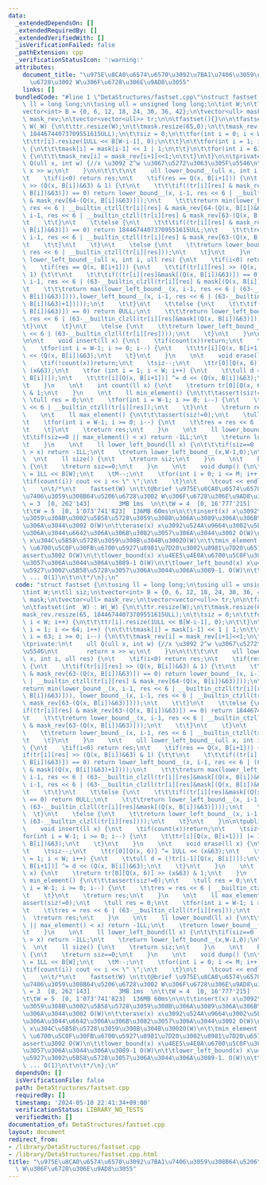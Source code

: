 ```yaml
---
data:
  _extendedDependsOn: []
  _extendedRequiredBy: []
  _extendedVerifiedWith: []
  _isVerificationFailed: false
  _pathExtension: cpp
  _verificationStatusIcon: ':warning:'
  attributes:
    document_title: "\u975E\u8CA0\u6574\u6570\u3092\u7BA1\u7406\u3059\u308B64\u5206\
      \u6728\u3002 W\u306F\u6728\u306E\u9AD8\u3055"
    links: []
  bundledCode: "#line 1 \"DetaStructures/fastset.cpp\"\nstruct fastset {\n\tusing\
    \ ll = long long;\n\tusing ull = unsigned long long;\n\tint W;\n\tll siz;\n\t\
    vector<int> B = {0, 6, 12, 18, 24, 30, 36, 42};\n\tvector<ull> mask;\n\tvector<ull>\
    \ mask_rev;\n\tvector<vector<ull>> tr;\n\n\tfastset(){}\n\n\tfastset(int _W) :\
    \ W(_W) {\n\t\ttr.resize(W);\n\t\tmask.resize(65,0);\n\t\tmask_rev.resize(65,\
    \ 18446744073709551615ULL);\n\t\tsiz = 0;\n\t\tfor(int i = 0; i < W; i++) {\n\t\
    \t\ttr[i].resize(1ULL << B[W-i-1], 0);\n\t\t}\n\t\tfor(int i = 1; i <= 64; i++)\
    \ {\n\t\t\tmask[i] = mask[i-1] << 1 | 1;\n\t\t}\n\t\tfor(int i = 63; i >= 0; i--)\
    \ {\n\t\t\tmask_rev[i] = mask_rev[i+1]<<1;\n\t\t}\n\t}\n\n\tprivate:\n\t    ull\
    \ Q(ull x, int w) {//x \u3092 2^w \u3067\u5272\u3063\u305F\u5546\n\t        return\
    \ x >> w;\n\t    }\n\n\t\t\t\n\t    ull lower_bound__(ull x, int i, ull res) {\n\
    \t    \tif(i<0) return res;\n\t    \tif(res == Q(x, B[i+1])) {\n\t    \t\tif(tr[i][res]\
    \ >> (Q(x, B[i])&63) & 1) {\t\n\t    \t\t\tif((tr[i][res] & mask_rev[63-(Q(x,\
    \ B[i])&63)]) == 0) return lower_bound__(x, i-1, res << 6 | __builtin_ctzll(tr[i][res]\
    \ & mask_rev[64-(Q(x, B[i])&63)]));\n\t    \t\t\treturn min(lower_bound__(x, i-1,\
    \ res << 6 | __builtin_ctzll(tr[i][res] & mask_rev[64-(Q(x, B[i])&63)])), lower_bound__(x,\
    \ i-1, res << 6 | __builtin_ctzll(tr[i][res] & mask_rev[63-(Q(x, B[i])&63)])));\n\
    \t    \t\t}\n\t    \t\telse {\n\t    \t\t\tif((tr[i][res] & mask_rev[63-(Q(x,\
    \ B[i])&63)]) == 0) return 18446744073709551615ULL;\n\t    \t\t\treturn lower_bound__(x,\
    \ i-1, res << 6 | __builtin_ctzll(tr[i][res] & mask_rev[63-(Q(x, B[i])&63)]));\n\
    \t    \t\t}\n\t    \t}\n\t    \telse {\n\t    \t\treturn lower_bound__(x, i-1,\
    \ res << 6 | __builtin_ctzll(tr[i][res]));\n\t    \t}\n\t    }\n    \n\t    ull\
    \ lower_left_bound__(ull x, int i, ull res) {\n\t    \tif(i<0) return res;\n\t\
    \    \tif(res == Q(x, B[i+1])) {\n\t    \t\tif(tr[i][res] >> (Q(x, B[i])&63) &\
    \ 1) {\t\t\n\t    \t\t\tif((tr[i][res]&mask[(Q(x, B[i])&63)]) == 0) return lower_left_bound__(x,\
    \ i-1, res << 6 | (63-__builtin_clzll(tr[i][res] & mask[(Q(x, B[i])&63)+1])));\n\
    \t    \t\t\treturn max(lower_left_bound__(x, i-1, res << 6 | (63-__builtin_clzll(tr[i][res]&mask[(Q(x,\
    \ B[i])&63)]))),lower_left_bound__(x, i-1, res << 6 | (63-__builtin_clzll(tr[i][res]&mask[(Q(x,\
    \ B[i])&63)+1]))));\n\t    \t\t}\n\t    \t\telse {\n\t    \t\t\tif((tr[i][res]&mask[(Q(x,\
    \ B[i])&63)]) == 0) return 0ULL;\n\t    \t\t\treturn lower_left_bound__(x, i-1,\
    \ res << 6 | (63-__builtin_clzll(tr[i][res]&mask[(Q(x, B[i])&63)])));\n\t    \t\
    \t}\n\t    \t}\n\t    \telse {\n\t    \t\treturn lower_left_bound__(x, i-1, res\
    \ << 6 | (63-__builtin_clzll(tr[i][res])));\n\t    \t}\n\t    }\n\n\tpublic:\n\
    \n\n\t    void insert(ll x) {\n\t    \tif(count(x))return;\n\t    \tsiz++;\n\t\
    \    \tfor(int i = W-1; i >= 0; i--) {\n\t    \t\ttr[i][Q(x, B[i+1])] |= 1ULL\
    \ << (Q(x, B[i])&63);\n\t    \t}\n\t    }\n    \n\t    void erase(ll x) {\n\t\
    \    \tif(!count(x))return;\n\t    \tsiz--;\n\t    \ttr[0][Q(x, 6)] ^= 1ULL <<\
    \ (x&63);\n\t    \tfor (int i = 1; i < W; i++) {\n\t    \t\tull d = (!tr[i-1][Q(x,\
    \ B[i])]);\n\t    \t\ttr[i][Q(x, B[i+1])] ^= d << (Q(x, B[i])&63);\n\t    \t}\n\
    \t    }\n    \n\t    int count(ll x) {\n\t    \treturn tr[0][Q(x, 6)] >> (x&63)\
    \ & 1;\n\t    }\n    \n\t    ll min_element() {\n\t\t\tassert(siz!=0);\n\t   \
    \ \tull res = 0;\n\t    \tfor(int i = W-1; i >= 0; i--) {\n\t    \t\tres = res\
    \ << 6 | __builtin_ctzll(tr[i][res]);\n\t    \t}\n\t    \treturn res;\n\t    }\n\
    \    \n\t    ll max_element() {\n\t\t\tassert(siz!=0);\n\t    \tull res = 0;\n\
    \t    \tfor(int i = W-1; i >= 0; i--) {\n\t    \t\tres = res << 6 | (63-__builtin_clzll(tr[i][res]));\n\
    \t    \t}\n\t    \treturn res;\n\t    }\n    \n\t    ll lower_bound(ll x) {\n\t\
    \t\tif(siz==0 || max_element() < x) return -1LL;\n\t    \treturn lower_bound__(x,W-1,0);\n\
    \t    }\n    \n\t    ll lower_left_bound(ll x) {\n\t\t\tif(siz==0 || min_element()\
    \ > x) return -1LL;\n\t    \treturn lower_left_bound__(x,W-1,0);\n\t    }\n  \
    \  \n\t    ll size() {\n\t    \treturn siz;\n\t    }\n    \n\t    bool empty()\
    \ {\n\t    \treturn siz==0;\n\t    }\n    \n\t    void dump() {\n\t    \tll M\
    \ = 1LL << B[W];\n\t    \tM--;\n\t    \tfor(int i = 0; i <= M; i++) {\n\t    \t\
    \tif(count(i)) cout << i << \" \";\n\t    \t}\n\t    \tcout << endl;\n\t    }\n\
    \    \n\t/*\n\t    fastset(W) \n\t\t@brief \u975E\u8CA0\u6574\u6570\u3092\u7BA1\
    \u7406\u3059\u308B64\u5206\u6728\u3002 W\u306F\u6728\u306E\u9AD8\u3055\n\t\tW\
    \ = 3  [0, 262'143]        3MB 1ms  \n\t\tW = 4  [0, 16'777'215]     5MB 2ms\n\
    \t\tW = 5  [0, 1'073'741'823]  136MB 60ms\n\n\t\tinsert(x) x\u3092\u633F\u5165\
    \u3059\u308B\u3002\u5B58\u5728\u3059\u308B\u306A\u3089\u306A\u306B\u3082\u3057\
    \u306A\u3044\u3002 O(W)\n\t\terase(x) x\u3092\u524A\u9664\u3002\u5B58\u5728\u3057\
    \u306A\u3044\u6642\u306A\u306B\u3082\u3057\u306A\u3044\u3002 O(W)\n\t\tcount(x)\
    \ x\u304C\u5B58\u5728\u3059\u308B\u304B\u3002O(W)\n\t\tmin_element()/max_element()\
    \ \u6700\u5C0F\u30FB\u6700\u5927\u8981\u7D20\u3002\u8981\u7D20\u65700\u306A\u3089\
    assert\u3002 O(W)\n\t\tlower_bound(x) x\u4EE5\u4E0A\u6700\u5C0F\u3002\u5B58\u5728\
    \u3057\u306A\u3044\u306A\u3089-1 O(W)\n\t\tlower_left_bound(x) x\u4EE5\u4E0B\u6700\
    \u5927\u3002\u5B58\u5728\u3057\u306A\u3044\u306A\u3089-1. O(W)\n\t\tsize(), empty()\
    \ ... O(1)\n\t\n\t*/\n};\n"
  code: "struct fastset {\n\tusing ll = long long;\n\tusing ull = unsigned long long;\n\
    \tint W;\n\tll siz;\n\tvector<int> B = {0, 6, 12, 18, 24, 30, 36, 42};\n\tvector<ull>\
    \ mask;\n\tvector<ull> mask_rev;\n\tvector<vector<ull>> tr;\n\n\tfastset(){}\n\
    \n\tfastset(int _W) : W(_W) {\n\t\ttr.resize(W);\n\t\tmask.resize(65,0);\n\t\t\
    mask_rev.resize(65, 18446744073709551615ULL);\n\t\tsiz = 0;\n\t\tfor(int i = 0;\
    \ i < W; i++) {\n\t\t\ttr[i].resize(1ULL << B[W-i-1], 0);\n\t\t}\n\t\tfor(int\
    \ i = 1; i <= 64; i++) {\n\t\t\tmask[i] = mask[i-1] << 1 | 1;\n\t\t}\n\t\tfor(int\
    \ i = 63; i >= 0; i--) {\n\t\t\tmask_rev[i] = mask_rev[i+1]<<1;\n\t\t}\n\t}\n\n\
    \tprivate:\n\t    ull Q(ull x, int w) {//x \u3092 2^w \u3067\u5272\u3063\u305F\
    \u5546\n\t        return x >> w;\n\t    }\n\n\t\t\t\n\t    ull lower_bound__(ull\
    \ x, int i, ull res) {\n\t    \tif(i<0) return res;\n\t    \tif(res == Q(x, B[i+1]))\
    \ {\n\t    \t\tif(tr[i][res] >> (Q(x, B[i])&63) & 1) {\t\n\t    \t\t\tif((tr[i][res]\
    \ & mask_rev[63-(Q(x, B[i])&63)]) == 0) return lower_bound__(x, i-1, res << 6\
    \ | __builtin_ctzll(tr[i][res] & mask_rev[64-(Q(x, B[i])&63)]));\n\t    \t\t\t\
    return min(lower_bound__(x, i-1, res << 6 | __builtin_ctzll(tr[i][res] & mask_rev[64-(Q(x,\
    \ B[i])&63)])), lower_bound__(x, i-1, res << 6 | __builtin_ctzll(tr[i][res] &\
    \ mask_rev[63-(Q(x, B[i])&63)])));\n\t    \t\t}\n\t    \t\telse {\n\t    \t\t\t\
    if((tr[i][res] & mask_rev[63-(Q(x, B[i])&63)]) == 0) return 18446744073709551615ULL;\n\
    \t    \t\t\treturn lower_bound__(x, i-1, res << 6 | __builtin_ctzll(tr[i][res]\
    \ & mask_rev[63-(Q(x, B[i])&63)]));\n\t    \t\t}\n\t    \t}\n\t    \telse {\n\t\
    \    \t\treturn lower_bound__(x, i-1, res << 6 | __builtin_ctzll(tr[i][res]));\n\
    \t    \t}\n\t    }\n    \n\t    ull lower_left_bound__(ull x, int i, ull res)\
    \ {\n\t    \tif(i<0) return res;\n\t    \tif(res == Q(x, B[i+1])) {\n\t    \t\t\
    if(tr[i][res] >> (Q(x, B[i])&63) & 1) {\t\t\n\t    \t\t\tif((tr[i][res]&mask[(Q(x,\
    \ B[i])&63)]) == 0) return lower_left_bound__(x, i-1, res << 6 | (63-__builtin_clzll(tr[i][res]\
    \ & mask[(Q(x, B[i])&63)+1])));\n\t    \t\t\treturn max(lower_left_bound__(x,\
    \ i-1, res << 6 | (63-__builtin_clzll(tr[i][res]&mask[(Q(x, B[i])&63)]))),lower_left_bound__(x,\
    \ i-1, res << 6 | (63-__builtin_clzll(tr[i][res]&mask[(Q(x, B[i])&63)+1]))));\n\
    \t    \t\t}\n\t    \t\telse {\n\t    \t\t\tif((tr[i][res]&mask[(Q(x, B[i])&63)])\
    \ == 0) return 0ULL;\n\t    \t\t\treturn lower_left_bound__(x, i-1, res << 6 |\
    \ (63-__builtin_clzll(tr[i][res]&mask[(Q(x, B[i])&63)])));\n\t    \t\t}\n\t  \
    \  \t}\n\t    \telse {\n\t    \t\treturn lower_left_bound__(x, i-1, res << 6 |\
    \ (63-__builtin_clzll(tr[i][res])));\n\t    \t}\n\t    }\n\n\tpublic:\n\n\n\t\
    \    void insert(ll x) {\n\t    \tif(count(x))return;\n\t    \tsiz++;\n\t    \t\
    for(int i = W-1; i >= 0; i--) {\n\t    \t\ttr[i][Q(x, B[i+1])] |= 1ULL << (Q(x,\
    \ B[i])&63);\n\t    \t}\n\t    }\n    \n\t    void erase(ll x) {\n\t    \tif(!count(x))return;\n\
    \t    \tsiz--;\n\t    \ttr[0][Q(x, 6)] ^= 1ULL << (x&63);\n\t    \tfor (int i\
    \ = 1; i < W; i++) {\n\t    \t\tull d = (!tr[i-1][Q(x, B[i])]);\n\t    \t\ttr[i][Q(x,\
    \ B[i+1])] ^= d << (Q(x, B[i])&63);\n\t    \t}\n\t    }\n    \n\t    int count(ll\
    \ x) {\n\t    \treturn tr[0][Q(x, 6)] >> (x&63) & 1;\n\t    }\n    \n\t    ll\
    \ min_element() {\n\t\t\tassert(siz!=0);\n\t    \tull res = 0;\n\t    \tfor(int\
    \ i = W-1; i >= 0; i--) {\n\t    \t\tres = res << 6 | __builtin_ctzll(tr[i][res]);\n\
    \t    \t}\n\t    \treturn res;\n\t    }\n    \n\t    ll max_element() {\n\t\t\t\
    assert(siz!=0);\n\t    \tull res = 0;\n\t    \tfor(int i = W-1; i >= 0; i--) {\n\
    \t    \t\tres = res << 6 | (63-__builtin_clzll(tr[i][res]));\n\t    \t}\n\t  \
    \  \treturn res;\n\t    }\n    \n\t    ll lower_bound(ll x) {\n\t\t\tif(siz==0\
    \ || max_element() < x) return -1LL;\n\t    \treturn lower_bound__(x,W-1,0);\n\
    \t    }\n    \n\t    ll lower_left_bound(ll x) {\n\t\t\tif(siz==0 || min_element()\
    \ > x) return -1LL;\n\t    \treturn lower_left_bound__(x,W-1,0);\n\t    }\n  \
    \  \n\t    ll size() {\n\t    \treturn siz;\n\t    }\n    \n\t    bool empty()\
    \ {\n\t    \treturn siz==0;\n\t    }\n    \n\t    void dump() {\n\t    \tll M\
    \ = 1LL << B[W];\n\t    \tM--;\n\t    \tfor(int i = 0; i <= M; i++) {\n\t    \t\
    \tif(count(i)) cout << i << \" \";\n\t    \t}\n\t    \tcout << endl;\n\t    }\n\
    \    \n\t/*\n\t    fastset(W) \n\t\t@brief \u975E\u8CA0\u6574\u6570\u3092\u7BA1\
    \u7406\u3059\u308B64\u5206\u6728\u3002 W\u306F\u6728\u306E\u9AD8\u3055\n\t\tW\
    \ = 3  [0, 262'143]        3MB 1ms  \n\t\tW = 4  [0, 16'777'215]     5MB 2ms\n\
    \t\tW = 5  [0, 1'073'741'823]  136MB 60ms\n\n\t\tinsert(x) x\u3092\u633F\u5165\
    \u3059\u308B\u3002\u5B58\u5728\u3059\u308B\u306A\u3089\u306A\u306B\u3082\u3057\
    \u306A\u3044\u3002 O(W)\n\t\terase(x) x\u3092\u524A\u9664\u3002\u5B58\u5728\u3057\
    \u306A\u3044\u6642\u306A\u306B\u3082\u3057\u306A\u3044\u3002 O(W)\n\t\tcount(x)\
    \ x\u304C\u5B58\u5728\u3059\u308B\u304B\u3002O(W)\n\t\tmin_element()/max_element()\
    \ \u6700\u5C0F\u30FB\u6700\u5927\u8981\u7D20\u3002\u8981\u7D20\u65700\u306A\u3089\
    assert\u3002 O(W)\n\t\tlower_bound(x) x\u4EE5\u4E0A\u6700\u5C0F\u3002\u5B58\u5728\
    \u3057\u306A\u3044\u306A\u3089-1 O(W)\n\t\tlower_left_bound(x) x\u4EE5\u4E0B\u6700\
    \u5927\u3002\u5B58\u5728\u3057\u306A\u3044\u306A\u3089-1. O(W)\n\t\tsize(), empty()\
    \ ... O(1)\n\t\n\t*/\n};\n"
  dependsOn: []
  isVerificationFile: false
  path: DetaStructures/fastset.cpp
  requiredBy: []
  timestamp: '2024-05-10 22:41:34+09:00'
  verificationStatus: LIBRARY_NO_TESTS
  verifiedWith: []
documentation_of: DetaStructures/fastset.cpp
layout: document
redirect_from:
- /library/DetaStructures/fastset.cpp
- /library/DetaStructures/fastset.cpp.html
title: "\u975E\u8CA0\u6574\u6570\u3092\u7BA1\u7406\u3059\u308B64\u5206\u6728\u3002\
  \ W\u306F\u6728\u306E\u9AD8\u3055"
---
```

